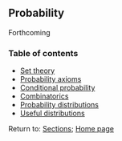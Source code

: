 ## Probability

Forthcoming

### Table of contents

* [Set theory](C01_P001_Set_theory.md)
* [Probability axioms](C01_P002_Probability_axioms.md)
* [Conditional probability](C01_P003_Conditional_probability.md)
* [Combinatorics](C01_P004_Combinatorics.md)
* [Probability distributions](C01_P005_Probability_distributions.md)
* [Useful distributions](C01_P005_Probability_distributions.md)

Return to:
[Sections](C00_P002_Chapters.md);
[Home page](https://rettopnivek.github.io/Tutorials_for_statistics/)

